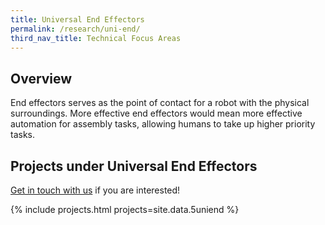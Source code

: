 ```yaml
---
title: Universal End Effectors
permalink: /research/uni-end/
third_nav_title: Technical Focus Areas
---
```

## Overview  
End effectors serves as the point of contact for a robot with the physical surroundings. More effective end effectors would mean more effective automation for assembly tasks, allowing humans to take up higher priority tasks.

## Projects under Universal End Effectors

[Get in touch with us](/contact-us/) if you are interested!

{% include projects.html projects=site.data.5uniend %}